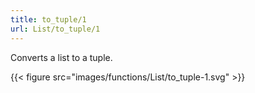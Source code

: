 ```yaml
---
title: to_tuple/1
url: List/to_tuple/1
---
```



Converts a list to a tuple.

{{< figure src="images/functions/List/to_tuple-1.svg" >}}
